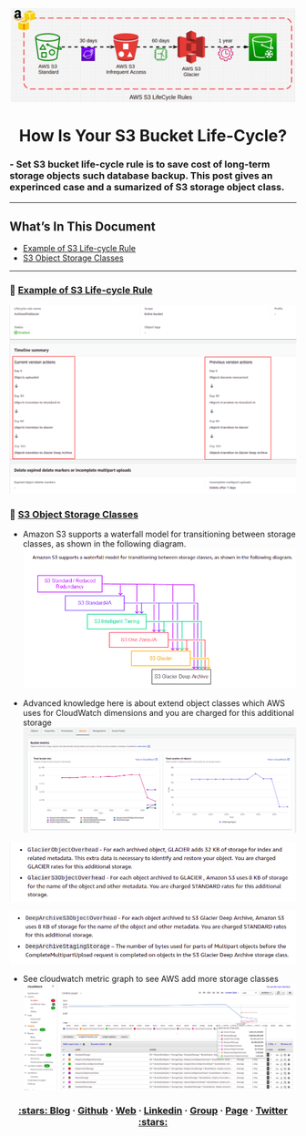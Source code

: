 <p align="center">
  <a href="https://dev.to/vumdao">
    <img alt="How Is Your S3 Bucket Life-Cycle?" src="https://github.com/vumdao/s3-bucket-lifecycle/blob/master/cover.png?raw=true" width="500" />
  </a>
</p>
<h1 align="center">
  <div><b>How Is Your S3 Bucket Life-Cycle?</b></div>
</h1>

### - Set S3 bucket life-cycle rule is to save cost of long-term storage objects such database backup. This post gives an experinced case and a sumarized of S3 storage object class.

---

## What’s In This Document 
- [Example of S3 Life-cycle Rule](#-Example-of-S3-Life-cycle-Rule)
- [S3 Object Storage Classes](#-S3-Object-Storage-Classes)

---

### 🚀 **[Example of S3 Life-cycle Rule](#-Example-of-S3-Life-cycle-Rule)**
![Alt-Text](https://github.com/vumdao/s3-bucket-lifecycle/blob/master/lifecycle_rule.png?raw=true)

### 🚀 **[S3 Object Storage Classes](#-S3-Object-Storage-Classes)**
- Amazon S3 supports a waterfall model for transitioning between storage classes, as shown in the following diagram.
![Alt-Text](https://github.com/vumdao/s3-bucket-lifecycle/blob/master/lifecycle_waterfall.png?raw=true)

- Advanced knowledge here is about extend object classes which AWS uses for CloudWatch dimensions and you are charged for this additional storage 
![Alt-Text](https://github.com/vumdao/s3-bucket-lifecycle/blob/master/bucket_metrics.png?raw=true)

![Alt-Text](https://github.com/vumdao/s3-bucket-lifecycle/blob/master/glaicer_obj_overhead.png?raw=true)

![Alt-Text](https://github.com/vumdao/s3-bucket-lifecycle/blob/master/deep_archive_obj_overhead.png?raw=true)

- See cloudwatch metric graph to see AWS add more storage classes
![Alt-Text](https://github.com/vumdao/s3-bucket-lifecycle/blob/master/cloudwatch_metric_graph.png?raw=true)

<h3 align="center">
  <a href="https://dev.to/vumdao">:stars: Blog</a>
  <span> · </span>
  <a href="https://github.com/vumdao/">Github</a>
  <span> · </span>
  <a href="https://vumdao.hashnode.dev/">Web</a>
  <span> · </span>
  <a href="https://www.linkedin.com/in/vu-dao-9280ab43/">Linkedin</a>
  <span> · </span>
  <a href="https://www.linkedin.com/groups/12488649/">Group</a>
  <span> · </span>
  <a href="https://www.facebook.com/CloudOpz-104917804863956">Page</a>
  <span> · </span>
  <a href="https://twitter.com/VuDao81124667">Twitter :stars:</a>
</h3>